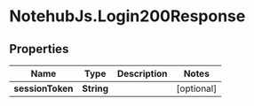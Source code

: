 # NotehubJs.Login200Response

## Properties

| Name             | Type       | Description | Notes      |
| ---------------- | ---------- | ----------- | ---------- |
| **sessionToken** | **String** |             | [optional] |
